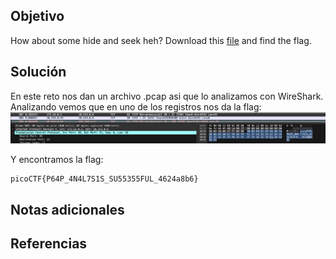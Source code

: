 ## Objetivo
How about some hide and seek heh?
Download this [file](https://artifacts.picoctf.net/c/374/trace.pcap) and find the flag.
## Solución
En este reto nos dan un archivo .pcap asi que lo analizamos con WireShark.
Analizando vemos que en uno de los registros nos da la flag:
![PcapPoisoning](/imagenes/PcapPoisoning.png)

Y encontramos la flag:
```
picoCTF{P64P_4N4L7S1S_SU55355FUL_4624a8b6}
```

## Notas adicionales
## Referencias